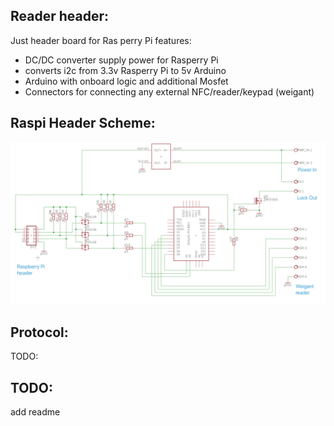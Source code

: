 Reader header:
---------

Just header board for Ras perry Pi features:

- DC/DC converter supply power for Rasperry Pi
- converts i2c from 3.3v Rasperry Pi to 5v Arduino
- Arduino with onboard logic and additional Mosfet 
- Connectors for connecting any external NFC/reader/keypad (weigant)

Raspi Header Scheme:
-------


![](https://github.com/minsk-hackerspace/Bramnik/blob/master/hardware/reader_header/h2.png)


Protocol:
---------

TODO:



TODO:
-----

add readme
